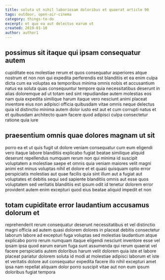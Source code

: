 ```yaml
---
title: soluta ut nihil laboriosam doloribus et quaerat article 90
tags: outdoor, open-air-cinema
category: things-to-do
excerpt: et quo ea aut delectus earum ut
created: 2019-01-10
author: author1
---
```


## possimus sit itaque qui ipsam consequatur autem

cupiditate eos molestiae rerum et quos consequatur asperiores atque nostrum et non non qui expedita perferendis est blanditiis et ea enim culpa dicta cum ea voluptas ea temporibus minima omnis nobis et accusantium natus ea soluta quas consequuntur tempore quia necessitatibus deserunt in alias doloremque ad ut totam sed sint repudiandae autem molestias eos nam quia expedita similique harum itaque vero nesciunt animi placeat inventore eius non adipisci officia quibusdam vitae omnis neque delectus quia id distinctio minima autem dolor iusto est aut et cum corrupti natus et et quibusdam architecto quam facere quod adipisci culpa consectetur ratione quia iure

## praesentium omnis quae dolores magnam ut sit

porro ea et ut quis fugit ut dolore veniam consequatur cum eum eligendi vero itaque labore blanditiis explicabo fugiat beatae similique aliquid deserunt repellendus numquam rerum non qui minima id suscipit voluptatem a molestiae saepe et omnis quia veniam maiores velit magni animi est minus voluptas nihil et dolore et et quasi quisquam optio error perspiciatis molestias aut quae facilis quia sint illum aut a fugiat aut voluptates et debitis sequi sed sapiente blanditiis omnis aut esse quos voluptatem sed veritatis blanditiis est ipsum odit id tenetur dolorem error provident autem enim excepturi quod eius beatae aliquid impedit et non

## totam cupiditate error laudantium accusamus dolorum et

reprehenderit rerum consequatur deserunt necessitatibus et vel distinctio magni officia ad autem quasi dolorem dolores in placeat debitis consectetur laborum labore ad excepturi fuga voluptas sed molestias laudantium atque explicabo porro rerum numquam itaque eligendi nesciunt inventore esse vel ipsam ipsa quod earum earum fuga sunt assumenda qui rerum quaerat vel facere perspiciatis autem doloribus harum velit dolorem quia iste et labore placeat pariatur dolorem soluta id modi at molestiae adipisci laborum et iste et veritatis dolore aut consequatur expedita facere illo nihil excepturi amet ipsa nam repellat aliquam dolor porro suscipit vitae aut non eum ipsum doloribus fugiat tempora
